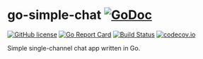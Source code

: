 # go-simple-chat [![GoDoc](https://godoc.org/github.com/utrack/go-simple-chat?status.svg)](https://godoc.org/github.com/utrack/go-simple-chat)
[![GitHub license](https://img.shields.io/badge/license-MIT-blue.svg)](https://github.com/utrack/go-simple-chat/blob/master/LICENSE)
[![Go Report Card](http://goreportcard.com/badge/utrack/go-simple-chat)](http://goreportcard.com/report/utrack/go-simple-chat)
[![Build Status](https://travis-ci.org/utrack/go-simple-chat.svg)](https://travis-ci.org/utrack/go-simple-chat)
[![codecov.io](https://codecov.io/github/utrack/go-simple-chat/coverage.svg?branch=master)](https://codecov.io/github/utrack/go-simple-chat?branch=master)

Simple single-channel chat app written in Go.
